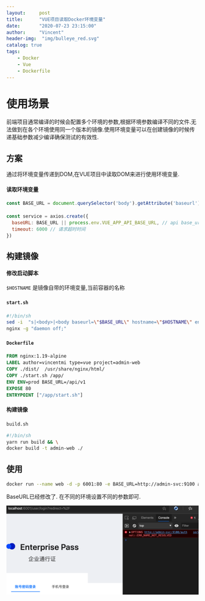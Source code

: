 ```yaml
---
layout:     post
title:      "VUE项目读取Docker环境变量"
date:       "2020-07-23 23:15:00"
author:     "Vincent"
header-img:  "img/bulleye_red.svg"
catalog: true
tags:
    - Docker
    - Vue
    - Dockerfile
---
```


# 使用场景

前端项目通常编译的时候会配置多个环境的参数,根据环境参数编译不同的文件.无法做到在各个环境使用同一个版本的镜像.使用环境变量可以在创建镜像的时候传递基础参数减少编译确保测试的有效性.

## 方案

通过将环境变量传递到DOM,在VUE项目中读取DOM来进行使用环境变量.

#### 读取环境变量

```js
const BASE_URL = document.querySelector('body').getAttribute('baseurl')

const service = axios.create({
  baseURL: BASE_URL || process.env.VUE_APP_API_BASE_URL, // api base_url
  timeout: 6000 // 请求超时时间
})

```

##  构建镜像

#### 修改启动脚本

```$HOSTNAME``` 是镜像自带的环境变量,当前容器的名称

####  ```start.sh```

```sh
#!/bin/sh
sed -i  "s|<body>|<body baseurl=\"$BASE_URL\" hostname=\"$HOSTNAME\" env=\"$ENV\">|"  /usr/share/nginx/html/index.html
nginx -g "daemon off;"
```

#### ```Dockerfile```

```Dockerfile
FROM nginx:1.19-alpine
LABEL author=vincentmi type=vue project=admin-web
COPY ./dist/  /usr/share/nginx/html/
COPY ./start.sh /app/
ENV ENV=prod BASE_URL=/api/v1
EXPOSE 80
ENTRYPOINT ["/app/start.sh"]


```

#### 构建镜像

```build.sh```

```sh
#!/bin/sh
yarn run build && \
docker build -t admin-web ./
```

##  使用

```sh
docker run --name web -d -p 6001:80 -e BASE_URL=http://admin-svc:9100 admin-web
```

BaseURL已经修改了. 在不同的环境设置不同的参数即可.

![preview](/img/in-post/adminweb.png)

 

